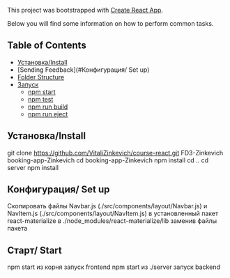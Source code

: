 This project was bootstrapped with [Create React App](https://github.com/facebook/create-react-app).

Below you will find some information on how to perform common tasks.<br>


## Table of Contents

- [Установка/Install](#Установка)
- [Sending Feedback](#Конфигурация/ Set up)
- [Folder Structure](#folder-structure)
- [Запуск](#available-scripts)
  - [npm start](#npm-start)
  - [npm test](#npm-test)
  - [npm run build](#npm-run-build)
  - [npm run eject](#npm-run-eject)

## Установка/Install

git clone https://github.com/VitaliZinkevich/course-react.git FD3-Zinkevich booking-app-Zinkevich
cd booking-app-Zinkevich
npm install
cd ..
cd server
npm install



## Конфигурация/ Set up

Скопировать файлы Navbar.js (./src/components/layout/Navbar.js) и NavItem.js (./src/components/layout/NavItem.js) в установленный пакет react-materialize в ./node_modules/react-materialize/lib заменив файлы пакета




## Старт/ Start

npm start из корня запуск frontend
npm start из ./server запуск backend



